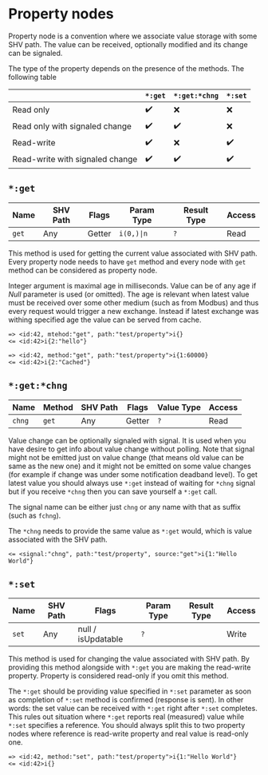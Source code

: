 # Property nodes

Property node is a convention where we associate value storage with some SHV
path. The value can be received, optionally modified and its change can be
signaled.

The type of the property depends on the presence of the methods. The following
table 

|                                 | `*:get` | `*:get:*chng` | `*:set` |
|---------------------------------|---------|---------------|---------|
| Read only                       | ✔️       | ❌            | ❌      |
| Read only with signaled change  | ✔️       | ✔️             | ❌      |
| Read-write                      | ✔️       | ❌            | ✔️       |
| Read-write with signaled change | ✔️       | ✔️             | ✔️       |

## `*:get`

| Name  | SHV Path | Flags  | Param Type | Result Type | Access |
|-------|----------|--------|------------|-------------|--------|
| `get` | Any      | Getter | `i(0,)\|n` | `?`         | Read   |

This method is used for getting the current value associated with SHV path.
Every property node needs to have `get` method and every node with `get` method
can be considered as property node.

Integer argument is maximal age in milliseconds. Value can be of any age if
*Null* parameter is used (or omitted). The age is relevant when latest value
must be received over some other medium (such as from Modbus) and thus every
request would trigger a new exchange. Instead if latest exchange was withing
specified age the value can be served from cache.

```
=> <id:42, mtehod:"get", path:"test/property">i{}
<= <id:42>i{2:"hello"}
```
```
=> <id:42, method:"get", path:"test/property">i{1:60000}
<= <id:42>i{2:"Cached"}
```

## `*:get:*chng`

| Name   | Method | SHV Path | Flags  | Value Type | Access |
|--------|--------|----------|--------|------------|--------|
| `chng` | `get`  | Any      | Getter | `?`        | Read   |

Value change can be optionally signaled with signal. It is used when you have
desire to get info about value change without polling. Note that signal might
not be emitted just on value change (that means old value can be same as the new
one) and it might not be emitted on some value changes (for example if change
was under some notification deadband level). To get latest value you should
always use `*:get` instead of waiting for `*chng` signal but if you receive
`*chng` then you can save yourself a `*:get` call.

The signal name can be either just `chng` or any name with that as suffix (such
as `fchng`).

The `*chng` needs to provide the same value as `*:get` would, which is value
associated with the SHV path.

```
<= <signal:"chng", path:"test/property", source:"get">i{1:"Hello World"}
```


## `*:set`

| Name  | SHV Path | Flags              | Param Type | Result Type | Access |
|-------|----------|--------------------|------------|-------------|--------|
| `set` | Any      | null / isUpdatable | `?`        |             | Write  |

This method is used for changing the value associated with SHV path. By
providing this method alongside with `*:get` you are making the read-write
property. Property is considered read-only if you omit this method.

The `*:get` should be providing value specified in `*:set` parameter as soon as
completion of `*:set` method is confirmed (response is sent). In other words:
the set value can be received with `*:get` right after `*:set` completes. This
rules out situation where `*:get` reports real (measured) value while `*:set`
specifies a reference. You should always split this to two property nodes where
reference is read-write property and real value is read-only one.

```
=> <id:42, method:"set", path:"test/property">i{1:"Hello World"}
<= <id:42>i{}
```
